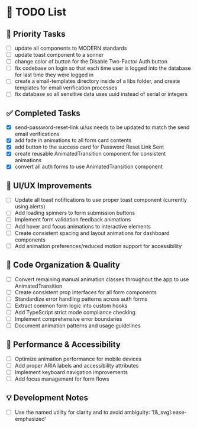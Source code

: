 # 📝 TODO List

## 🚀 Priority Tasks
- [ ] update all components to MODERN standards
- [ ] update toast component to a sonner
- [ ] change color of button for the Disable Two-Factor Auth button
- [ ] fix codebase on login so that each time user is logged into the database for last time they were logged in
- [ ] create a email-templates directory inside of a libs folder, and create templates for email verification processes
- [ ] fix database so all sensitive data uses uuid instead of serial or integers

## ✅ Completed Tasks
- [x] send-password-reset-link ui/ux needs to be updated to match the send email verifications
- [x] add fade in animations to all form card contents
- [x] add button to the success card for Password Reset Link Sent
- [x] create reusable AnimatedTransition component for consistent animations
- [x] convert all auth forms to use AnimatedTransition component

## 🎨 UI/UX Improvements
- [ ] Update all toast notifications to use proper toast component (currently using alerts)
- [ ] Add loading spinners to form submission buttons
- [ ] Implement form validation feedback animations
- [ ] Add hover and focus animations to interactive elements
- [ ] Create consistent spacing and layout animations for dashboard components
- [ ] Add animation preferences/reduced motion support for accessibility

## 🔧 Code Organization & Quality
- [ ] Convert remaining manual animation classes throughout the app to use AnimatedTransition
- [ ] Create consistent prop interfaces for all form components
- [ ] Standardize error handling patterns across auth forms
- [ ] Extract common form logic into custom hooks
- [ ] Add TypeScript strict mode compliance checking
- [ ] Implement comprehensive error boundaries
- [ ] Document animation patterns and usage guidelines

## 📱 Performance & Accessibility
- [ ] Optimize animation performance for mobile devices
- [ ] Add proper ARIA labels and accessibility attributes
- [ ] Implement keyboard navigation improvements
- [ ] Add focus management for form flows

## 💡 Development Notes
- [ ] Use the named utility for clarity and to avoid ambiguity:
'[&_svg]:ease-emphasized'